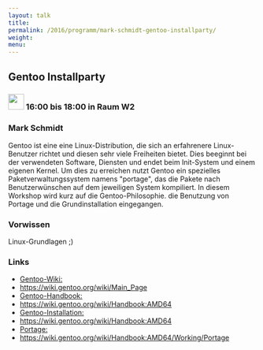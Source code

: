 ```yaml
---
layout: talk
title:
permalink: /2016/programm/mark-schmidt-gentoo-installparty/
weight:
menu:
---
```

## Gentoo Installparty

### <img height = "32" src="../../../images/workshop.svg"> 16:00 bis 18:00 in Raum W2

### Mark Schmidt

Gentoo ist eine eine Linux-Distribution, die sich an erfahrenere Linux-Benutzer richtet und diesen sehr viele Freiheiten bietet. Dies beeginnt bei der verwendeten Software, Diensten und endet beim Init-System und einem eigenen Kernel. Um dies zu erreichen nutzt Gentoo ein spezielles Paketverwaltungssystem namens "portage", das die Pakete nach Benutzerwünschen auf dem jeweiligen System kompiliert.  In diesem Workshop wird kurz auf die Gentoo-Philosophie. die Benutzung von Portage und die Grundinstallation eingegangen.

### Vorwissen

Linux-Grundlagen ;)

### Links

- <a href="Gentoo-Wiki:" target="_blank">Gentoo-Wiki:</a>
- <a href="https://wiki.gentoo.org/wiki/Main_Page" target="_blank">https://wiki.gentoo.org/wiki/Main_Page</a>
- <a href="Gentoo-Handbook:" target="_blank">Gentoo-Handbook:</a>
- <a href="https://wiki.gentoo.org/wiki/Handbook:AMD64" target="_blank">https://wiki.gentoo.org/wiki/Handbook:AMD64</a>
- <a href="Gentoo-Installation:" target="_blank">Gentoo-Installation:</a>
- <a href="https://wiki.gentoo.org/wiki/Handbook:AMD64" target="_blank">https://wiki.gentoo.org/wiki/Handbook:AMD64</a>
- <a href="Portage:" target="_blank">Portage:</a>
- <a href="https://wiki.gentoo.org/wiki/Handbook:AMD64/Working/Portage" target="_blank">https://wiki.gentoo.org/wiki/Handbook:AMD64/Working/Portage</a>
